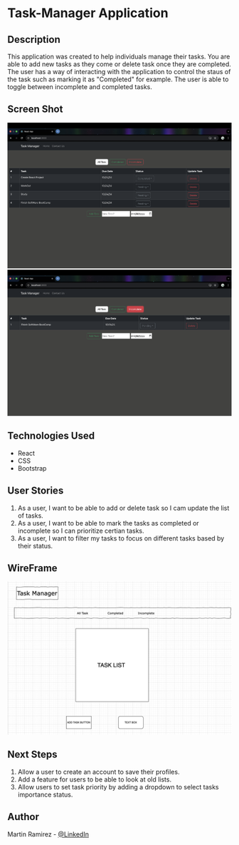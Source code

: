 

# Task-Manager Application

## Description
This application was created to help individuals manage their tasks. You are able to add new tasks as they come or delete task once they are completed. The user has a way of interacting with the application to control the staus of the task such as marking it as "Completed" for example. The user is able to toggle between incomplete and completed tasks.

## Screen Shot

<img src="./src/Images/Screenshot.png">
<img src="./src/Images/Screenshot2.png">


## Technologies Used

* React
* CSS
* Bootstrap



## User Stories

1. As a user, I want to be able to add or delete task so I cam update the list of tasks.
2. As a user, I want to be able to mark the tasks as completed or incomplete so I can prioritize certian tasks.
3. As a user, I want to filter my tasks to focus on different tasks based by their status.

## WireFrame

<img src="./src/Images/Screenshot3.png">


## Next Steps

1. Allow a user to create an account to save their profiles.
2. Add a feature for users to be able to look at old lists.
3. Allow users to set task priority by adding a dropdown to select tasks importance status.

## Author

Martin Ramirez - [@LinkedIn](www.linkedin.com/in/martin-ramirez-871118334)
